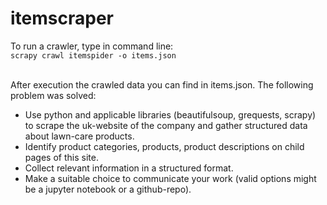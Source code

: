 # itemscraper

To run a crawler, type in command line: <br>
`scrapy crawl itemspider -o items.json` <br><br>

After execution the crawled data you can find in items.json.
The following problem was solved:
- Use python and applicable libraries (beautifulsoup, grequests, scrapy) to scrape the uk-website of the company and gather structured data about lawn-care products.
- Identify product categories, products, product descriptions on child pages of this site.
- Collect relevant information in a structured format.
- Make a suitable choice to communicate your work (valid options might be a jupyter notebook or a github-repo).
